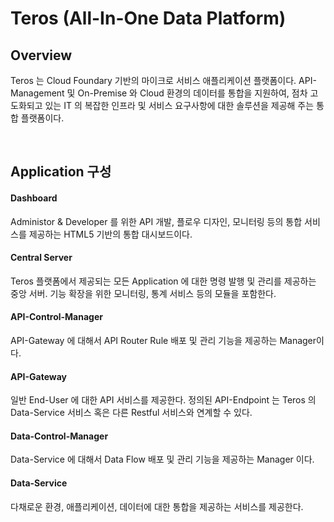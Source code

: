
# Teros (All-In-One Data Platform)

## Overview

Teros 는 Cloud Foundary 기반의 마이크로 서비스 애플리케이션 플랫폼이다.
API-Management 및 On-Premise 와 Cloud 환경의 데이터를 통합을 지원하여, 점차 고도화되고 있는 IT 의 복잡한 인프라 및 서비스 요구사항에 대한 솔루션을 제공해 주는 통합 플랫폼이다.

<br/>

 ## Application 구성

#### Dashboard

Administor & Developer 를 위한 API 개발, 플로우 디자인, 모니터링 등의 통합 서비스를 제공하는 HTML5 기반의 통합 대시보드이다.
<br/>

#### Central Server

Teros 플랫폼에서 제공되는 모든 Application 에 대한 명령 발행 및 관리를 제공하는 중앙 서버. 기능 확장을 위한 모니터링, 통계 서비스 등의 모듈을 포함한다.
<br/>
#### API-Control-Manager

API-Gateway 에 대해서 API Router Rule 배포 및 관리 기능을 제공하는 Manager이다.
<br/>
#### API-Gateway

일반 End-User 에 대한 API 서비스를 제공한다. 정의된 API-Endpoint 는 Teros 의 Data-Service 서비스 혹은 다른 Restful 서비스와 연계할 수 있다.
<br/>
#### Data-Control-Manager

Data-Service 에 대해서 Data Flow 배포 및 관리 기능을 제공하는 Manager 이다.
<br/>
#### Data-Service

다채로운 환경, 애플리케이션, 데이터에 대한 통합을 제공하는 서비스를 제공한다.
<br/>
